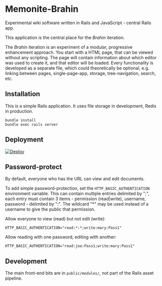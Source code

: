# Memonite-Brahin

Experimental wiki software written in Rails and JavaScript - central Rails app.

This application is the central place for the _Brahin_ iteration.

The _Brahin_ iteration is an experiment of a modular, progressive enhancement approach.
You start with a HTML page, that can be viewed without any scripting.
The page will contain information about which editor was used to create it,
and that editor will be loaded.
Every functionality is developed as a separate file, which could theoretically be optional,
e.g. linking between pages, single-page-app, storage, tree-navigation, search, etc.

## Installation

This is a simple Rails application.
It uses file storage in development, Redis in production.

    bundle install
    bundle exec rails server

## Deployment

[![Deploy](https://www.herokucdn.com/deploy/button.svg)](https://heroku.com/deploy)

## Password-protect

By default, everyone who has the URL can view and edit documents.

To add simple password-protection, set the `HTTP_BASIC_AUTHENTICATION`
environment variable.
This can contain multiple entries delimited by ";",
each entry must contain 3 items - permission (read|write), username, password -
delimited by ":".
The wildcard "\*" may be used instead of a username to give the public
that permission.

Allow everyone to view (read) but not edit (write):

    HTTP_BASIC_AUTHENTICATION="read:*:*;write:mary:Pass1"

Allow reading with one password, editing with another:

    HTTP_BASIC_AUTHENTICATION="read:joe:Pass1;write:mary:Pass1"

## Development

The main front-end bits are in `public/modules/`, not part of the Rails asset pipeline.
